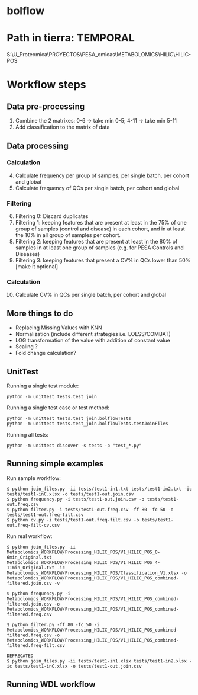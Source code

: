 # bolflow

# Path in tierra: TEMPORAL
S:\U_Proteomica\PROYECTOS\PESA_omicas\METABOLOMICS\HILIC\HILIC-POS

# Workflow steps

## Data pre-processing
1. Combine the 2 matrixes: 0-6 -> take min 0-5;  4-11 -> take min 5-11
2. Add classification to the matrix of data

## Data processing

### Calculation
4. Calculate frequency per group of samples, per single batch, per cohort and global
5. Calculate frequency of QCs per single batch, per cohort and global

### Filtering
6. Filtering 0: Discard duplicates
7. Filtering 1: keeping features that are present at least in the 75% of one group of samples (control and disease) in each cohort, and in at least the 10% in all group of samples per cohort.
8. Filtering 2: keeping features that are present at least in the 80% of samples in at least one group of samples (e.g. for PESA Controls and Diseases)
9. Filtering 3: keeping features that present a CV% in QCs lower than 50% [make it optional]


### Calculation
10. Calculate CV% in QCs per single batch, per cohort and global

## More things to do
- Replacing Missing Values with KNN 
- Normalization (include different strategies i.e. LOESS/COMBAT)
- LOG transformation of the value with addition of constant value
- Scaling ?
- Fold change calculation?


## UnitTest

Running a single test module:
```
python -m unittest tests.test_join
```

Running a single test case or test method:
```
python -m unittest tests.test_join.bolflowTests
python -m unittest tests.test_join.bolflowTests.testJoinFiles
```

Running all tests:
```
python -m unittest discover -s tests -p "test_*.py"
```


## Running simple examples

Run sample workflow:
```
$ python join_files.py -ii tests/test1-in1.txt tests/test1-in2.txt -ic tests/test1-inC.xlsx -o tests/test1-out.join.csv
$ python frequency.py -i tests/test1-out.join.csv -o tests/test1-out.freq.csv
$ python filter.py -i tests/test1-out.freq.csv -ff 80 -fc 50 -o tests/test1-out.freq-filt.csv
$ python cv.py -i tests/test1-out.freq-filt.csv -o tests/test1-out.freq-filt-cv.csv
```

Run real workflow:
```
$ python join_files.py -ii Metabolomics_WORKFLOW/Processing_HILIC_POS/V1_HILIC_POS_0-6min_Original.txt Metabolomics_WORKFLOW/Processing_HILIC_POS/V1_HILIC_POS_4-11min_Original.txt -ic Metabolomics_WORKFLOW/Processing_HILIC_POS/Classification_V1.xlsx -o Metabolomics_WORKFLOW/Processing_HILIC_POS/V1_HILIC_POS_combined-filtered.join.csv -v

$ python frequency.py -i Metabolomics_WORKFLOW/Processing_HILIC_POS/V1_HILIC_POS_combined-filtered.join.csv -o Metabolomics_WORKFLOW/Processing_HILIC_POS/V1_HILIC_POS_combined-filtered.freq.csv

$ python filter.py -ff 80 -fc 50 -i Metabolomics_WORKFLOW/Processing_HILIC_POS/V1_HILIC_POS_combined-filtered.freq.csv -o Metabolomics_WORKFLOW/Processing_HILIC_POS/V1_HILIC_POS_combined-filtered.freq-filt.csv
```

```
DEPRECATED
$ python join_files.py -ii tests/test1-in1.xlsx tests/test1-in2.xlsx -ic tests/test1-inC.xlsx -o tests/test1-out.join.csv
```

## Running WDL workflow


